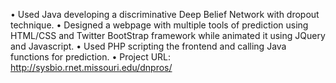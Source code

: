 •	Used Java developing a discriminative Deep Belief Network with dropout technique.
•	Designed a webpage with multiple tools of prediction using HTML/CSS and Twitter BootStrap framework while animated it using JQuery and Javascript.
•	Used PHP scripting the frontend and calling Java functions for prediction.
•	Project URL: http://sysbio.rnet.missouri.edu/dnpros/
